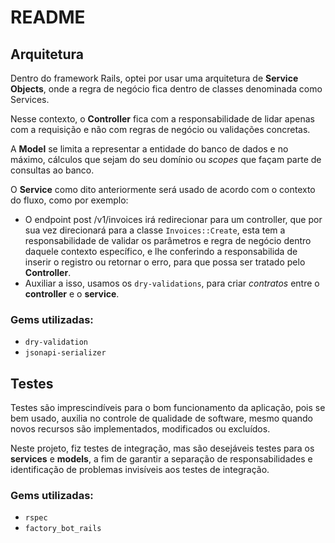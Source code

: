 # README

## Arquitetura

Dentro do framework Rails, optei por usar uma arquitetura de **Service Objects**, onde a regra de negócio
fica dentro de classes denominada como Services. 

Nesse contexto, o **Controller** fica com a responsabilidade de lidar apenas com a requisição e não com
regras de negócio ou validações concretas.

A **Model** se limita a representar a entidade do banco de dados e no máximo, cálculos que sejam do seu domínio
ou *scopes* que façam parte de consultas ao banco.

O **Service** como dito anteriormente será usado de acordo com o contexto do fluxo, como por exemplo:
- O endpoint post /v1/invoices irá redirecionar para um controller, que por sua vez direcionará para a classe 
`Invoices::Create`, esta tem a responsabilidade de validar os parâmetros e regra de negócio dentro daquele contexto específico,
e lhe conferindo a responsabilida de inserir o registro ou retornar o erro, para que possa ser tratado pelo **Controller**.
- Auxiliar a isso, usamos os `dry-validations`, para criar *contratos* entre o **controller** e o **service**.

### Gems utilizadas:
- `dry-validation`
- `jsonapi-serializer`

## Testes
Testes são imprescindíveis para o bom funcionamento da aplicação, pois se bem usado, auxilia no controle de qualidade de software, mesmo quando novos recursos são implementados, modificados ou excluídos.

Neste projeto, fiz testes de integração, mas são desejáveis testes para os **services** e **models**, a fim de garantir a separação de responsabilidades e identificação de problemas invisíveis aos testes de integração.

### Gems utilizadas:
- `rspec`
- `factory_bot_rails`